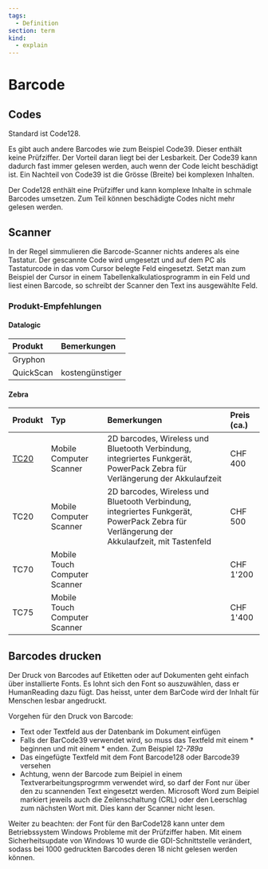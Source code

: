 ```yaml
---
tags:
  - Definition
section: term
kind:
  - explain
---
```

# Barcode

## Codes

Standard ist Code128.

Es gibt auch andere Barcodes wie zum Beispiel Code39. Dieser enthält keine Prüfziffer. Der Vorteil daran liegt bei der Lesbarkeit. Der Code39 kann dadurch fast immer gelesen werden, auch wenn der Code leicht beschädigt ist. Ein Nachteil von Code39 ist die Grösse (Breite) bei komplexen Inhalten.  

Der Code128 enthält eine Prüfziffer und kann komplexe Inhalte in schmale Barcodes umsetzen. Zum Teil können beschädigte Codes nicht mehr gelesen werden. 

## Scanner

In der Regel simmulieren die Barcode-Scanner nichts anderes als eine Tastatur. Der gescannte Code wird umgesetzt und auf dem PC als Tastaturcode in das vom Cursor belegte Feld eingesetzt. Setzt man zum Beispiel der Cursor in einem Tabellenkalkulatiosprogramm in ein Feld und liest einen Barcode, so schreibt der Scanner den Text ins ausgewählte Feld.

### Produkt-Empfehlungen

#### Datalogic

| Produkt | Bemerkungen  |
|:- |:- |
| Gryphon |  |
| QuickScan | kostengünstiger |

#### Zebra

| Produkt | Typ  | Bemerkungen | Preis (ca.) |
|:- |:- |:- |:- |
| [TC20](https://www.zebra.com/us/en/products/mobile-computers/handheld/tc20.html) | Mobile Computer Scanner | 2D barcodes, Wireless und Bluetooth Verbindung, integriertes Funkgerät, PowerPack Zebra für Verlängerung der Akkulaufzeit | CHF 400
| TC20 | Mobile Computer Scanner | 2D barcodes, Wireless und Bluetooth Verbindung, integriertes Funkgerät, PowerPack Zebra für Verlängerung der Akkulaufzeit, mit Tastenfeld | CHF 500
| TC70 | Mobile Touch Computer Scanner | | CHF 1'200
| TC75 | Mobile Touch Computer Scanner | | CHF 1'400

## Barcodes drucken

Der Druck von Barcodes auf Etiketten oder auf Dokumenten geht einfach über installierte Fonts. Es lohnt sich den Font so auszuwählen, dass er HumanReading dazu fügt. Das heisst, unter dem BarCode wird der Inhalt für Menschen lesbar angedruckt.

Vorgehen für den Druck von Barcode:
- Text oder Textfeld aus der Datenbank im Dokument einfügen
- Falls der BarCode39 verwendet wird, so muss das Textfeld mit einem * beginnen und mit einem * enden. Zum Beispiel *12-789a*
- Das eingefügte Textfeld mit dem Font Barcode128 oder Barcode39 versehen
- Achtung, wenn der Barcode zum Beipiel in einem Textverarbeitungsprogrmm verwendet wird, so darf der Font nur über den zu scannenden Text eingesetzt werden. Microsoft Word zum Beipiel markiert jeweils auch die Zeilenschaltung (CRL) oder den Leerschlag zum nächsten Wort mit. Dies kann der Scanner nicht lesen.

Weiter zu beachten: der Font für den BarCode128 kann unter dem Betriebssystem Windows Probleme mit der Prüfziffer haben. Mit einem Sicherheitsupdate von Windows 10 wurde die GDI-Schnittstelle verändert, sodass bei 1000 gedruckten Barcodes deren 18 nicht gelesen werden können.
